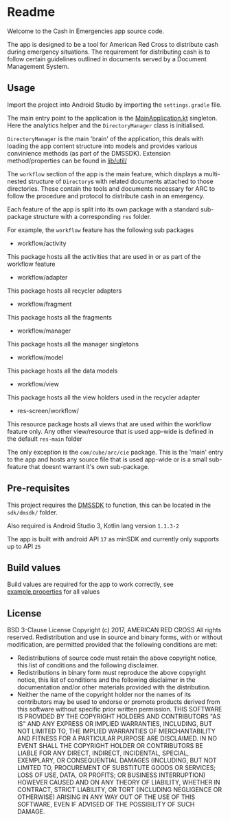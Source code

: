 # Readme

Welcome to the Cash in Emergencies app source code.

The app is designed to be a tool for American Red Cross to distribute cash during emergency situations. The requirement for distributing cash is to follow certain guidelines outlined in documents served by a Document Management System.

## Usage

Import the project into Android Studio by importing the `settings.gradle` file.

The main entry point to the application is the [MainApplication.kt](app/src/main/java/com/cube/arc/cie/MainApplication.kt) singleton. Here the analytics helper and the `DirectoryManager` class is initialised.

`DirectoryManager` is the main 'brain' of the application, this deals with loading the app content structure into models and provides various convinience methods (as part of the DMSSDK). Extension method/properties can be found in [lib/util/](app/src/main/java/com/cube/lib/util/)

The `workflow` section of the app is the main feature, which displays a multi-nested structure of `Directory`s with related documents attached to those directories. These contain the tools and documents necessary for ARC to follow the procedure and protocol to distribute cash in an emergency.

Each feature of the app is split into its own package with a standard sub-package structure with a corresponding `res` folder.

For example, the `workflow` feature has the following sub packages

- workflow/activity

This package hosts all the activities that are used in or as part of the workflow feature

- workflow/adapter

This package hosts all recycler adapters

- workflow/fragment

This package hosts all the fragments

- workflow/manager

This package hosts all the manager singletons

- workflow/model

This package hosts all the data models

- workflow/view

This package hosts all the view holders used in the recycler adapter

- res-screen/workflow/

This resource package hosts all views that are used within the workflow feature only. Any other view/resource that is used app-wide is defined in the default `res-main` folder

The only exception is the `com/cube/arc/cie` package. This is the 'main' entry to the app and hosts any source file that is used app-wide or is a small sub-feature that doesnt warrant it's own sub-package.

## Pre-requisites

This project requires the [DMSSDK](https://github.com/AmericanRedCross/dmssdk-android-framework) to function, this can be located in the `sdk/dmsdk/` folder.

Also required is Android Studio 3, Kotlin lang version `1.1.3-2`

The app is built with android API `17` as minSDK and currently only supports up to API `25`

## Build values

Build values are required for the app to work correctly, see [example.properties](app/example.properties) for all values

## License

BSD 3-Clause License
Copyright (c) 2017, AMERICAN RED CROSS
All rights reserved.
Redistribution and use in source and binary forms, with or without
modification, are permitted provided that the following conditions are met:
* Redistributions of source code must retain the above copyright notice, this
  list of conditions and the following disclaimer.
* Redistributions in binary form must reproduce the above copyright notice,
  this list of conditions and the following disclaimer in the documentation
  and/or other materials provided with the distribution.
* Neither the name of the copyright holder nor the names of its
  contributors may be used to endorse or promote products derived from
  this software without specific prior written permission.
THIS SOFTWARE IS PROVIDED BY THE COPYRIGHT HOLDERS AND CONTRIBUTORS "AS IS"
AND ANY EXPRESS OR IMPLIED WARRANTIES, INCLUDING, BUT NOT LIMITED TO, THE
IMPLIED WARRANTIES OF MERCHANTABILITY AND FITNESS FOR A PARTICULAR PURPOSE ARE
DISCLAIMED. IN NO EVENT SHALL THE COPYRIGHT HOLDER OR CONTRIBUTORS BE LIABLE
FOR ANY DIRECT, INDIRECT, INCIDENTAL, SPECIAL, EXEMPLARY, OR CONSEQUENTIAL
DAMAGES (INCLUDING, BUT NOT LIMITED TO, PROCUREMENT OF SUBSTITUTE GOODS OR
SERVICES; LOSS OF USE, DATA, OR PROFITS; OR BUSINESS INTERRUPTION) HOWEVER
CAUSED AND ON ANY THEORY OF LIABILITY, WHETHER IN CONTRACT, STRICT LIABILITY,
OR TORT (INCLUDING NEGLIGENCE OR OTHERWISE) ARISING IN ANY WAY OUT OF THE USE
OF THIS SOFTWARE, EVEN IF ADVISED OF THE POSSIBILITY OF SUCH DAMAGE.
